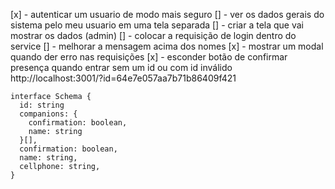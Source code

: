 [x] - autenticar um usuario de modo mais seguro
[] - ver os dados gerais do sistema pelo meu usuario em uma tela separada
[] - criar a tela que vai mostrar os dados (admin)
[] - colocar a requisição de login dentro do service
[] - melhorar a mensagem acima dos nomes
[x] - mostrar um modal quando der erro nas requisições
[x] - esconder botão de confirmar presença quando entrar sem um id ou com id inválido
http://localhost:3001/?id=64e7e057aa7b71b86409f421

```TS
interface Schema {
  id: string
  companions: {
    confirmation: boolean,
    name: string
  }[],
  confirmation: boolean,
  name: string,
  cellphone: string,
}
```
